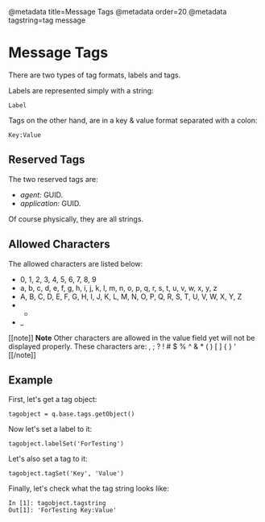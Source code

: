 @metadata title=Message Tags
@metadata order=20
@metadata tagstring=tag message

# Message Tags

There are two types of tag formats, labels and tags.

Labels are represented simply with a string:

    Label

Tags on the other hand, are in a key & value format separated with a colon: 

    Key:Value


## Reserved Tags

The two reserved tags are:

* *agent:* GUID.
* *application:* GUID.

Of course physically, they are all strings.


## Allowed Characters

The allowed characters are listed below:

* 0, 1, 2, 3, 4, 5, 6, 7, 8, 9
* a, b, c, d, e, f, g, h, i, j, k, l, m, n, o, p, q, r, s, t, u, v, w, x, y, z
* A, B, C, D, E, F, G, H, I, J, K, L, M, N, O, P, Q, R, S, T, U, V, W, X, Y, Z
* -
* _

[[note]]
**Note** 
Other characters are allowed in the value field yet will not be displayed properly. These characters are: , ; ? ! # $ % ^ & * ( ) [ ] { } '
[[/note]]


## Example

First, let's get a tag object:

    tagobject = q.base.tags.getObject()

Now let's set a label to it:

    tagobject.labelSet('ForTesting')

Let's also set a tag to it:

    tagobject.tagSet('Key', 'Value')

Finally, let's check what the tag string looks like:

    In [1]: tagobject.tagstring
    Out[1]: 'ForTesting Key:Value'
